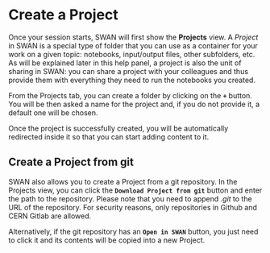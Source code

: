# Create a Project 

Once your session starts, SWAN will first show the **Projects** view. A _Project_ in SWAN is a special type of folder that you can use as a container for your work on a given topic: notebooks, input/output files, other subfolders, etc. As will be explained later in this help panel, a project is also the unit of sharing in SWAN: you can share a project with your colleagues and thus provide them with everything they need to run the notebooks you created.

From the Projects tab, you can create a folder by clicking on the **`+`** button. You will be then asked a name for the project and, if you do not provide it, a default one will be chosen.

Once the project is successfully created, you will be automatically redirected inside it so that you can start adding content to it.

## Create a Project from git

SWAN also allows you to create a Project from a git repository. In the Projects view, you can click the **`Download Project from git`** button and enter the path to the repository. Please note that you need to append _.git_ to the URL of the repository. For security reasons, only repositories in Github and CERN Gitlab are allowed.
 
Alternatively, if the git repository has an **`Open in SWAN`** button, you just need to click it and its contents will be copied into a new Project.
